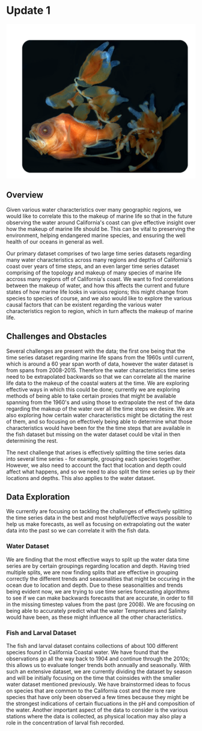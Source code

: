 # Update 1
![](imagess/fish.png)

## Overview

Given various water characteristics over many geographic regions, we would like to correlate this to the makeup of marine life so that in the future observing the water around California's coast can give effective insight over how the makeup of marine life should be. This can be vital to preserving the environment, helping endangered marine species, and ensuring the well health of our oceans in general as well.

Our primary dataset comprises of two large time series datasets regarding many water characteristics across many regions and depths of California's coast over years of time steps, and an even larger time series dataset comprising of the topology and makeup of many species of marine life accross many regions off of California's coast. We want to find correlations between the makeup of water, and how this affects the current and future states of how marine life looks in various regions; this might change from species to species of course, and we also would like to explore the various causal factors that can be existent regarding the various water characteristics region to region, which in turn affects the makeup of marine life.

## Challenges and Obstacles

Several challenges are present with the data; the first one being that the time series dataset regarding marine life spans from the 1960s until current, which is around a 60 year span worth of data, however the water dataset is from spans from 2008-2015. Therefore the water characteristics time series need to be extrapolated backwards so that we can correlate all the marine life data to the makeup of the coastal waters at the time. We are exploring effective ways in which this could be done; currently we are exploring methods of being able to take certain proxies that might be available spanning from the 1960's and using those to extrapolate the rest of the data regarding the makeup of the water over all the time steps we desire. We are also exploring how certain water characteristics might be dictating the rest of them, and so focusing on effectively being able to determine what those characteristics would have been for the the time steps that are available in the fish dataset but missing on the water dataset could be vital in then determining the rest. 

The next challenge that arises is effectively splitting the time series data into several time series - for example, grouping each species together. However, we also need to account the fact that location and depth could affect what happens, and so we need to also split the time series up by their locations and depths. This also applies to the water dataset.


## Data Exploration

We currently are focusing on tackling the challenges of effectively splitting the time series data in the best and most helpful/effective ways possible to help us make forecasts, as well as focusing on extrapolating out the water data into the past so we can correlate it with the fish data. 

### Water Dataset

We are finding that the most effective ways to split up the water data time series are by certain groupings regarding location and depth. Having tried multiple splits, we are now finding splits that are effective in grouping correctly the different trends and seasonalities that might be occuring in the ocean due to location and depth. Due to these seasonalities and trends being evident now, we are trying to use time series forecasting algorithms to see if we can make backwards forecasts that are accurate, in order to fill in the missing timestep values from the past (pre 2008). We are focusing on being able to accurately predict what the water Tempretures and Salinity would have been, as these might influence all the other characteristics.

### Fish and Larval Dataset

The fish and larval dataset contains collections of about 100 different species found in California Coastal water. We have found that the observations go all the way back to 1904 and continue through the 2010s; this allows us to evaluate longer trends both annually and seasonally. With such an extensive dataset, we are currently dividing the dataset by season and will be initially focusing on the time that coinsides with the smaller water dataset mentioned previously. We have brainstormed ideas to focus on species that are common to the California cost and the more rare species that have only been observed a few times because they might be the strongest indications of certain flucuations in the pH and composition of the water. Another important aspect of the data to consider is the various stations where the data is collected, as physical location may also play a role in the concentration of larval fish recorded.
